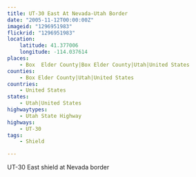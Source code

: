 ```yaml
---
title: UT-30 East At Nevada-Utah Border
date: "2005-11-12T00:00:00Z"
imageid: "1296951983"
flickrid: "1296951983"
location:
    latitude: 41.377006
    longitude: -114.037614
places:
    - Box  Elder County|Box Elder County|Utah|United States
counties:
    - Box Elder County|Utah|United States
countries:
    - United States
states:
    - Utah|United States
highwaytypes:
    - Utah State Highway
highways:
    - UT-30
tags:
    - Shield

---
```

UT-30 East shield at Nevada border